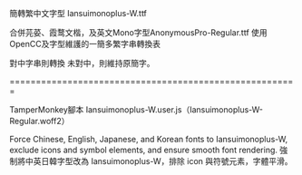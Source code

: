 簡轉繁中文字型
Iansuimonoplus-W.ttf

合併芫荽、霞鹜文楷，及英文Mono字型AnonymousPro-Regular.ttf
使用OpenCC及字型維護的一簡多繁字串轉換表

對中字串則轉換
未對中，則維持原簡字。



=======================================================

TamperMonkey腳本
Iansuimonoplus-W.user.js（Iansuimonoplus-W-Regular.woff2）

Force Chinese, English, Japanese, and Korean fonts to Iansuimonoplus-W, 
exclude icons and symbol elements, and ensure smooth font rendering.
強制將中英日韓字型改為 Iansuimonoplus-W，排除 icon 與符號元素，字體平滑。

